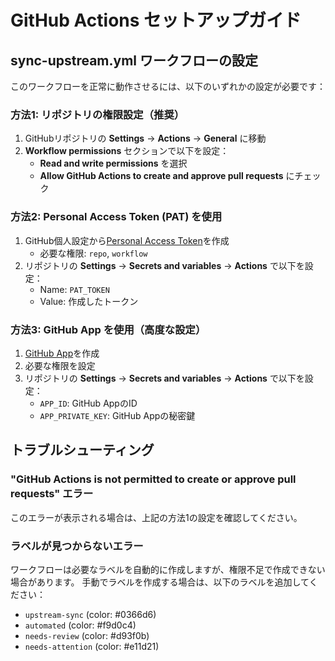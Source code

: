 # GitHub Actions セットアップガイド

## sync-upstream.yml ワークフローの設定

このワークフローを正常に動作させるには、以下のいずれかの設定が必要です：

### 方法1: リポジトリの権限設定（推奨）

1. GitHubリポジトリの **Settings** → **Actions** → **General** に移動
2. **Workflow permissions** セクションで以下を設定：
   - **Read and write permissions** を選択
   - **Allow GitHub Actions to create and approve pull requests** にチェック

### 方法2: Personal Access Token (PAT) を使用

1. GitHub個人設定から[Personal Access Token](https://github.com/settings/tokens/new)を作成
   - 必要な権限: `repo`, `workflow`
2. リポジトリの **Settings** → **Secrets and variables** → **Actions** で以下を設定：
   - Name: `PAT_TOKEN`
   - Value: 作成したトークン

### 方法3: GitHub App を使用（高度な設定）

1. [GitHub App](https://github.com/settings/apps/new)を作成
2. 必要な権限を設定
3. リポジトリの **Settings** → **Secrets and variables** → **Actions** で以下を設定：
   - `APP_ID`: GitHub AppのID
   - `APP_PRIVATE_KEY`: GitHub Appの秘密鍵

## トラブルシューティング

### "GitHub Actions is not permitted to create or approve pull requests" エラー

このエラーが表示される場合は、上記の方法1の設定を確認してください。

### ラベルが見つからないエラー

ワークフローは必要なラベルを自動的に作成しますが、権限不足で作成できない場合があります。
手動でラベルを作成する場合は、以下のラベルを追加してください：

- `upstream-sync` (color: #0366d6)
- `automated` (color: #f9d0c4)
- `needs-review` (color: #d93f0b)
- `needs-attention` (color: #e11d21)